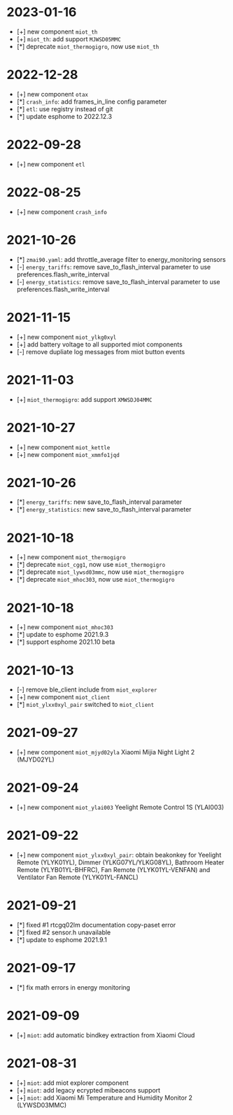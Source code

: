 # 2023-01-16
* [+] new component `miot_th`
* [+] `miot_th`: add support `MJWSD05MMC`
* [*] deprecate `miot_thermogigro`, now use `miot_th`

# 2022-12-28
* [+] new component `otax`
* [*] `crash_info`: add frames_in_line config parameter
* [*] `etl`: use registry instead of git
* [*] update esphome to 2022.12.3

# 2022-09-28
* [+] new component `etl`

# 2022-08-25
* [+] new component `crash_info`

# 2021-10-26
* [*] `zmai90.yaml`: add throttle_average filter to energy_monitoring sensors
* [-] `energy_tariffs`: remove save_to_flash_interval parameter to use preferences.flash_write_interval
* [-] `energy_statistics`: remove save_to_flash_interval parameter to use preferences.flash_write_interval

# 2021-11-15
* [+] new component `miot_ylkg0xyl`
* [+] add battery voltage to all supported miot components
* [-] remove dupliate log messages from miot button events

# 2021-11-03
* [+] `miot_thermogigro`: add support `XMWSDJ04MMC`

# 2021-10-27
* [+] new component `miot_kettle`
* [+] new component `miot_xmmfo1jqd`

# 2021-10-26
* [*] `energy_tariffs`: new save_to_flash_interval parameter
* [*] `energy_statistics`: new save_to_flash_interval parameter

# 2021-10-18
* [+] new component `miot_thermogigro`
* [*] deprecate `miot_cgg1`, now use `miot_thermogigro`
* [*] deprecate `miot_lywsd03mmc`, now use `miot_thermogigro`
* [*] deprecate `miot_mhoc303`, now use `miot_thermogigro`

# 2021-10-18
* [+] new component `miot_mhoc303`
* [*] update to esphome 2021.9.3
* [*] support esphome 2021.10 beta

# 2021-10-13
* [-] remove ble_client include from `miot_explorer`
* [+] new component `miot_client`
* [*] `miot_ylxx0xyl_pair` switched to `miot_client`

# 2021-09-27
* [+] new component `miot_mjyd02yla` Xiaomi Mijia Night Light 2 (MJYD02YL)

# 2021-09-24
* [+] new component `miot_ylai003` Yeelight Remote Control 1S (YLAI003)

# 2021-09-22
* [+] new component `miot_ylxx0xyl_pair`: obtain beakonkey for Yeelight Remote (YLYK01YL), Dimmer (YLKG07YL/YLKG08YL), Bathroom Heater Remote (YLYB01YL-BHFRC), Fan Remote (YLYK01YL-VENFAN) and Ventilator Fan Remote (YLYK01YL-FANCL)

# 2021-09-21
* [*] fixed #1 rtcgq02lm documentation copy-paset error
* [*] fixed #2 sensor.h unavailable
* [*] update to esphome 2021.9.1

# 2021-09-17
* [*] fix math errors in energy monitoring

# 2021-09-09
* [+] `miot`: add automatic bindkey extraction from Xiaomi Cloud

# 2021-08-31
* [+] `miot`: add miot explorer component
* [+] `miot`: add legacy ecrypted mibeacons support
* [+] `miot`: add Xiaomi Mi Temperature and Humidity Monitor 2 (LYWSD03MMC)

